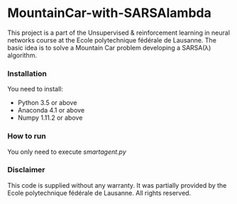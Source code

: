 # MountainCar-with-SARSAlambda

This project is a part of the Unsupervised & reinforcement learning in neural networks course at the Ecole polytechnique fédérale de Lausanne.
The basic idea is to solve a Mountain Car problem developing a SARSA(λ) algorithm. 


### Installation

You need to install:
* Python 3.5 or above
* Anaconda 4.1 or above
* Numpy 1.11.2 or above

### How to run

You only need to execute *smartagent.py*

### Disclaimer

This code is supplied without any warranty.
It was partially provided by the Ecole polytechnique fédérale de Lausanne. All rights reserved.
